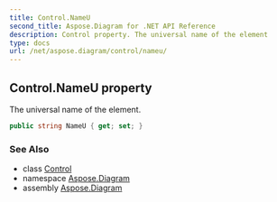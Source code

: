 ```yaml
---
title: Control.NameU
second_title: Aspose.Diagram for .NET API Reference
description: Control property. The universal name of the element
type: docs
url: /net/aspose.diagram/control/nameu/
---
```

## Control.NameU property

The universal name of the element.

```csharp
public string NameU { get; set; }
```

### See Also

* class [Control](../)
* namespace [Aspose.Diagram](../../control/)
* assembly [Aspose.Diagram](../../../)


